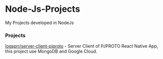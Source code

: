 # Node-Js-Projects
My Projects developed in NodeJs

### Projects

[logsprr/server-client-pjproto](https://github.com/logsprr/PROTOBACKENDt#readme) - Server Client of PJPROTO React Native App, this project use MongoDB and Google Cloud.

